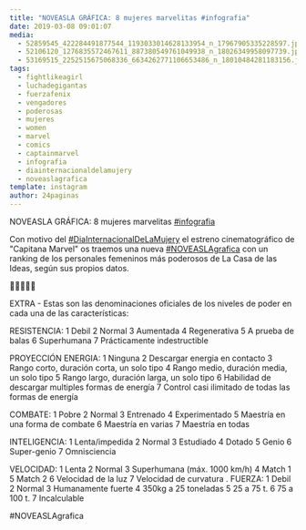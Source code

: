```yaml
---
title: "NOVEASLA GRÁFICA: 8 mujeres marvelitas #infografia"
date: 2019-03-08 09:01:07
media: 
  - 52859545_422284491877544_1193033014628133954_n_17967905335228597.jpg
  - 52106120_1276835572467611_887380549761049938_n_18026349958097739.jpg
  - 53169515_2252515675068336_6634262771106653486_n_18010484281183156.jpg
tags: 
  - fightlikeagirl
  - luchadegigantas
  - fuerzafenix
  - vengadores
  - poderosas
  - mujeres
  - women
  - marvel
  - comics
  - captainmarvel
  - infografia
  - diainternacionaldelamujery
  - noveaslagrafica
template: instagram
author: 24paginas
---
```


NOVEASLA GRÁFICA: 8 mujeres marvelitas [#infografia](/tags/infografia)


Con motivo del [#DiaInternacionalDeLaMujery](/tags/diainternacionaldelamujery) el estreno cinematográfico de "Capitana Marvel" os traemos una nueva [#NOVEASLAgrafica](/tags/noveaslagrafica) con un ranking de los personales femeninos más poderosos de La Casa de las Ideas, según sus propios datos.


🤜🏼✨🤛🏼


EXTRA - Estas son las denominaciones oficiales de los niveles de poder en cada una de las características:


RESISTENCIA:
1 Debil
2 Normal
3 Aumentada
4 Regenerativa
5 A prueba de balas
6 Superhumana
7 Prácticamente indestructible


PROYECCIÓN ENERGIA:
1 Ninguna
2 Descargar energia en contacto
3 Rango corto, duración corta, un solo tipo
4 Rango medio, duración media, un solo tipo
5 Rango largo, duración larga, un solo tipo
6 Habilidad de descargar multiples formas de energía 
7 Control casi ilimitado de todas las formas de energía


COMBATE:
1 Pobre
2 Normal
3 Entrenado
4 Experimentado
5 Maestría en una forma de combate
6 Maestría en varias
7 Maestría en todas


INTELIGENCIA:
1 Lenta/impedida
2 Normal
3 Estudiado
4 Dotado
5 Genio
6 Super-genio
7 Omnisciencia


VELOCIDAD:
1 Lenta
2 Normal
3 Superhumana (máx. 1000 km/h)
4 Match 1
5 Match 2
6 Velocidad de la luz
7 Velocidad de curvatura .
FUERZA:
1 Debil
2 Normal
3 Humanamente fuerte
4 350kg a 25 toneladas
5 25 a 75 t.
6 75 a 100 t.
7 Incalculable






#‪NOVEASLAgrafica‬ 
